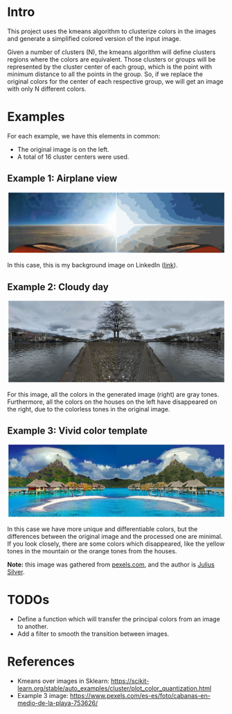 # Intro
This project uses the kmeans algorithm to clusterize colors in the images and generate a simplified colored version of the input image.

Given a number of clusters (N), the kmeans algorithm will define clusters regions where the colors are equivalent. Those clusters or groups will be represented by the cluster center of each group, which is the point with minimum distance to all the points in the group. So, if we replace the original colors for the center of each respective group, we will get an image with only N different colors.


# Examples
For each example, we have this elements in common:
+ The original image is on the left.
+ A total of 16 cluster centers were used.

## Example 1: Airplane view

![airplane_view](./outputs/airplane_view_n16.jpg)

In this case, this is my background image on LinkedIn ([link](https://www.linkedin.com/in/ricardo-fern%C3%A1ndez-jim%C3%A9nez-b01297130/)).

## Example 2: Cloudy day
![airplane_view](./outputs/bristol_avon_n16.jpg)

For this image, all the colors in the generated image (right) are gray tones. Furthermore, all the colors on the houses on the left have disappeared on the right, due to the colorless tones in the original image.

## Example 3: Vivid color template
![airplane_view](./outputs/pexels-julius-silver-753626_n16.jpg)

In this case we have more unique and differentiable colors, but the differences between the original image and the processed one are minimal. If you look closely, there are some colors which disappeared, like the yellow tones in the mountain or the orange tones from the houses.

**Note:** this image was gathered from [pexels.com](https://www.pexels.com/es-es/), and the author is [Julius Silver](https://www.pexels.com/es-es/@julius-silver-240301/).


# TODOs
+ Define a function which will transfer the principal colors from an image to another.
+ Add a filter to smooth the transition between images.

# References
+ Kmeans over images in Sklearn: https://scikit-learn.org/stable/auto_examples/cluster/plot_color_quantization.html
+ Example 3 image: https://www.pexels.com/es-es/foto/cabanas-en-medio-de-la-playa-753626/
